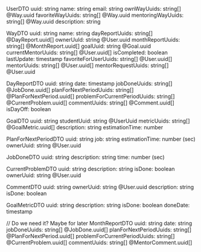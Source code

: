UserDTO
uuid: string
name: string
email: string
ownWayUuids: string[] @Way.uuid
favoriteWayUuids: string[] @Way.uuid
mentoringWayUuids: string[] @Way.uuid
description: string

WayDTO
uuid: string
name: string
dayReportUuids: string[] @DayReport.uuid[]
ownerUuId: string @User.uuid
monthReportUuids: string[] @MonthReport.uuid[]
goalUuid: string @Goal.uuid
currentMentorUuids: string[] @User.uuid[]
isCompleted: boolean
lastUpdate: timestamp
favoriteForUserUuids: string[] @User.uuid[]
mentorUuids: string[] @User.uuid[]
mentorRequestUuids: string[] @User.uuid

DayReportDTO
uuid: string
date: timestamp
jobDoneUuids: string[] @JobDone.uuid[]
planForNextPeriodUuids: string[] @PlanForNextPeriod.uuid[]
problemForCurrentPeriodUuids: string[] @CurrentProblem.uuid[]
commentUuids: string[] @Comment.uuid[]
isDayOff: boolean


GoalDTO
uuid: string
studentUuid: string @UserUuid
metricUuids: string[] @GoalMetric.uuid[]
description: string
estimationTime: number

PlanForNextPeriodDTO
uuid: string
job: string
estimationTime: number (sec)
ownerUuid: string @User.uuid

JobDoneDTO
uuid: string
description: string
time: number (sec)

CurrentProblemDTO
uuid: string
description: string
isDone: boolean
ownerUuid: string @User.uuid

CommentDTO
uuid: string
ownerUuid: string @User.uuid
description: string
isDone: boolean

GoalMetricDTO
uuid: string
description: string
isDone: boolean
doneDate: timestamp

// Do we need it? Maybe for later
MonthReportDTO
uuid: string
date: string
jobDoneUuids: string[] @JobDone.uuid[]
planForNextPeriodUuids: string[] @PlanForNextPeriod.uuid[]
problemForCurrentPeriodUuids: string[] @CurrentProblem.uuid[]
commentUuids: string[] @MentorComment.uuid[]
